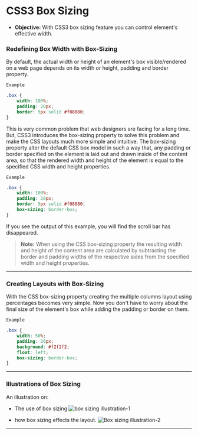 # CSS3 Box Sizing
- **Objective:** With CSS3 box sizing feature you can control element's effective width.

### Redefining Box Width with Box-Sizing

By default, the actual width or height of an element's box visible/rendered on a web page depends on its width or height, padding and border property. 

`Example`
```css
.box {
    width: 100%;
    padding: 20px;
    border: 5px solid #f08080;
}
```
This is very common problem that web designers are facing for a long time. But, CSS3 introduces the box-sizing property to solve this problem and make the CSS layouts much more simple and intuitive. The box-sizing property alter the default CSS box model in such a way that, any padding or border specified on the element is laid out and drawn inside of the content area, so that the rendered width and height of the element is equal to the specified CSS width and height properties.

`Example`
```css
.box {
    width: 100%;
    padding: 20px;
    border: 5px solid #f08080;
    box-sizing: border-box;
}
```
If you see the output of this example, you will find the scroll bar has disappeared.

>**Note:** When using the CSS box-sizing property the resulting width and height of the content area are calculated by subtracting the border and padding widths of the respective sides from the specified width and height properties.
---
### Creating Layouts with Box-Sizing
With the CSS box-sizing property creating the multiple columns layout using percentages becomes very simple. Now you don't have to worry about the final size of the element's box while adding the padding or border on them.

`Example`
```css
.box {
    width: 50%;
    padding: 20px;
    background: #f2f2f2;
    float: left;
    box-sizing: border-box;
}
```
---
### Illustrations of Box Sizing

An illustration  on:

- The use of box sizing 
![box sizing illustration-1](https://i.ytimg.com/vi/0PcCQZWIqyc/maxresdefault.jpg)

- how box sizing effects the layout.
![Box sizing illustration-2](https://www.r2integrated.com/-/media/feature/news/articles/2013/october/my-new-best-friend-box-sizing/box-sizing-property.jpg?la=en&hash=0618672DA258514D033F305BCB540CBFE371E31D)

---
